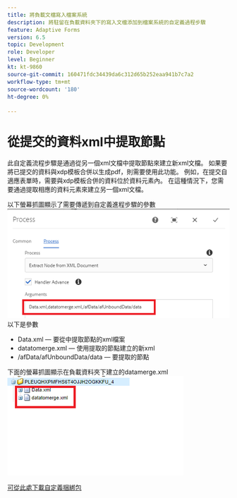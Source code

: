 ```yaml
---
title: 將負載文檔寫入檔案系統
description: 將駐留在負載資料夾下的寫入文檔添加到檔案系統的自定義過程步驟
feature: Adaptive Forms
version: 6.5
topic: Development
role: Developer
level: Beginner
kt: kt-9860
source-git-commit: 160471fdc34439da6c312d65b252eaa941b7c7a2
workflow-type: tm+mt
source-wordcount: '180'
ht-degree: 0%

---
```


# 從提交的資料xml中提取節點

此自定義流程步驟是通過從另一個xml文檔中提取節點來建立新xml文檔。 如果要將已提交的資料與xdp模板合併以生成pdf，則需要使用此功能。 例如，在提交自適應表單時，需要與xdp模板合併的資料位於資料元素內。 在這種情況下，您需要通過提取相應的資料元素來建立另一個xml文檔。

以下螢幕抓圖顯示了需要傳遞到自定義進程步驟的參數
![過程步驟](assets/create-xml-process-step.png)
以下是參數
* Data.xml — 要從中提取節點的xml檔案
* datatomerge.xml — 使用提取的節點建立的新xml
* /afData/afUnboundData/data — 要提取的節點


下面的螢幕抓圖顯示在負載資料夾下建立的datamerge.xml
![建立xml](assets/create-xml.png)

[可從此處下載自定義捆綁包](/help/forms/assets/common-osgi-bundles/SetValueApp.core-1.0-SNAPSHOT.jar)